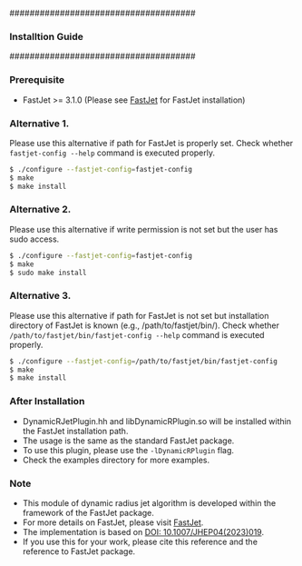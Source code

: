 #####################################
### Installtion Guide ###############
#####################################

### Prerequisite
- FastJet >= 3.1.0
  (Please see [FastJet](https://fastjet.fr/) for FastJet installation)

### Alternative 1.
Please use this alternative if path for FastJet is properly set. Check whether `fastjet-config --help` command is executed properly.
  ```bash
  $ ./configure --fastjet-config=fastjet-config
  $ make
  $ make install
  ```

### Alternative 2.
Please use this alternative if write permission is not set but the user has sudo access.
  ```bash
  $ ./configure --fastjet-config=fastjet-config
  $ make
  $ sudo make install
  ```

### Alternative 3.
Please use this alternative if path for FastJet is not set but installation directory of FastJet is known (e.g., /path/to/fastjet/bin/). Check whether `/path/to/fastjet/bin/fastjet-config --help` command is executed properly.
  ```bash
  $ ./configure --fastjet-config=/path/to/fastjet/bin/fastjet-config
  $ make
  $ make install
  ```


### After Installation
- DynamicRJetPlugin.hh and libDynamicRPlugin.so will be installed within the FastJet installation path.
- The usage is the same as the standard FastJet package.
- To use this plugin, please use the `-lDynamicRPlugin` flag.
- Check the examples directory for more examples.


### Note
- This module of dynamic radius jet algorithm is developed within the framework of the FastJet package.
- For more details on FastJet, please visit [FastJet](https://fastjet.fr/).
- The implementation is based on [DOI: 10.1007/JHEP04(2023)019](https://doi.org/10.1007/JHEP04(2023)019).
- If you use this for your work, please cite this reference and the reference to FastJet package.

